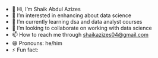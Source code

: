 - 👋 Hi, I’m Shaik Abdul Azizes
- 👀 I’m interested in  enhancing about data science
- 🌱 I’m currently learning dsa and data analyst courses
- 💞️ I’m looking to collaborate on  working with data science
- 📫 How to reach me through shaikazizes04@gmail.com
- 😄 Pronouns: he/him
- ⚡ Fun fact: 

<!---
AbdulAzizes04/AbdulAzizes04 is a ✨ special ✨ repository because its `README.md` (this file) appears on your GitHub profile.
You can click the Preview link to take a look at your changes.
--->
